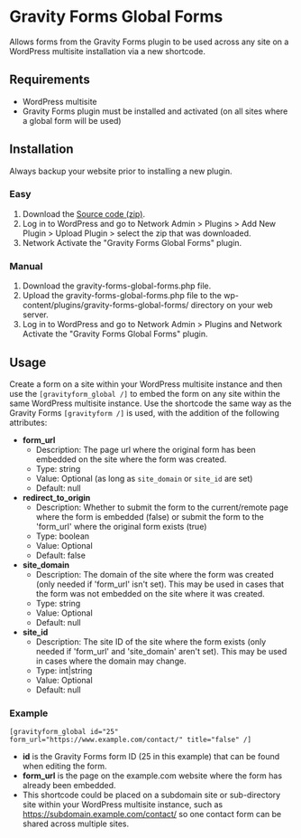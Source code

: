 # Gravity Forms Global Forms
Allows forms from the Gravity Forms plugin to be used across any site on a WordPress multisite installation via a new shortcode.

## Requirements
* WordPress multisite
* Gravity Forms plugin must be installed and activated (on all sites where a global form will be used)

## Installation
Always backup your website prior to installing a new plugin.

### Easy
1. Download the [Source code (zip)](https://github.com/laubsterboy/gravity-forms-global-forms/releases/latest/).
2. Log in to WordPress and go to Network Admin > Plugins > Add New Plugin > Upload Plugin > select the zip that was downloaded.
3. Network Activate the "Gravity Forms Global Forms" plugin.

### Manual
1. Download the gravity-forms-global-forms.php file.
2. Upload the gravity-forms-global-forms.php file to the wp-content/plugins/gravity-forms-global-forms/ directory on your web server.
3. Log in to WordPress and go to Network Admin > Plugins and Network Activate the "Gravity Forms Global Forms" plugin.

## Usage
Create a form on a site within your WordPress multisite instance and then use the `[gravityform_global /]` to embed the form on any site within the same WordPress multisite instance. Use the shortcode the same way as the Gravity Forms `[gravityform /]` is used, with the addition of the following attributes:
* **form_url**
  * Description: The page url where the original form has been embedded on the site where the form was created.
  * Type: string
  * Value: Optional (as long as `site_domain` or `site_id` are set)
  * Default: null
* **redirect_to_origin**
  * Description: Whether to submit the form to the current/remote page where the form is embedded (false) or submit the form to the 'form_url' where the original form exists (true)
  * Type: boolean
  * Value: Optional
  * Default: false
* **site_domain**
  * Description: The domain of the site where the form was created (only needed if 'form_url' isn't set). This may be used in cases that the form was not embedded on the site where it was created.
  * Type: string
  * Value: Optional
  * Default: null
* **site_id**
  * Description: The site ID of the site where the form exists (only needed if 'form_url' and 'site_domain' aren't set). This may be used in cases where the domain may change.
  * Type: int|string
  * Value: Optional
  * Default: null
 
### Example
`[gravityform_global id="25" form_url="https://www.example.com/contact/" title="false" /]`
* **id** is the Gravity Forms form ID (25 in this example) that can be found when editing the form.
* **form_url** is the page on the example.com website where the form has already been embedded.
* This shortcode could be placed on a subdomain site or sub-directory site within your WordPress multisite instance, such as https://subdomain.example.com/contact/ so one contact form can be shared across multiple sites.
